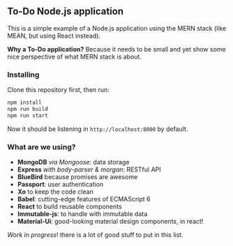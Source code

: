 ## To-Do Node.js application
This is a simple example of a Node.js application using the MERN stack (like MEAN, but using React instead).

**Why a To-Do application?**
Because it needs to be small and yet show some nice perspective of what MERN stack is about.

### Installing
Clone this repository first, then run:
```bash
npm install
npm run build
npm run start
```
Now it should be listening in `http://localhost:8000` by default.

### What are we using?
- **MongoDB** *via Mongoose*: data storage
- **Express** *with body-parser & morgan*: RESTful API
- **BlueBird** because promises are awesome
- **Passport**: user authentication
- **Xo** to keep the code clean
- **Babel**: cutting-edge features of ECMAScript 6
- **React** to build reusable components
- **Immutable-js**: to handle with immutable data
- **Material-Ui**: good-looking material design components, in react!

*Work in progress*! there is a lot of good stuff to put in this list.
